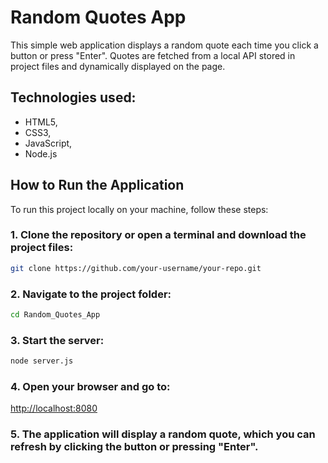 # Random Quotes App

This simple web application displays a random quote each time you click a button or press "Enter". Quotes are fetched from a local API stored in project files and dynamically displayed on the page.

## Technologies used:

- HTML5,
- CSS3,
- JavaScript,
- Node.js

## How to Run the Application

To run this project locally on your machine, follow these steps:

### 1. Clone the repository or open a terminal and download the project files:

```bash
git clone https://github.com/your-username/your-repo.git
```

### 2. Navigate to the project folder:

```bash
cd Random_Quotes_App
```

### 3. Start the server:

```bash
node server.js
```

### 4. Open your browser and go to:

[http://localhost:8080](http://localhost:8080)

### 5. The application will display a random quote, which you can refresh by clicking the button or pressing "Enter".

